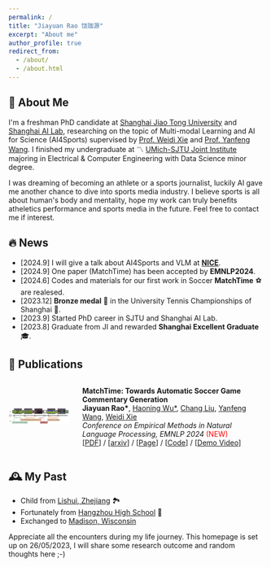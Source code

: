 ```yaml
---
permalink: /
title: "Jiayuan Rao 饶珈源"
excerpt: "About me"
author_profile: true
redirect_from: 
  - /about/
  - /about.html
---
```

## 🔎 About Me

I'm a freshman PhD candidate at [Shanghai Jiao Tong University](https://en.sjtu.edu.cn/) and [Shanghai AI Lab](https://www.shlab.org.cn/), researching on the topic of Multi-modal Learning and AI for Science (AI4Sports) supervised by [Prof. Weidi Xie](https://weidixie.github.io/) and [Prof. Yanfeng Wang](https://cmic.sjtu.edu.cn/wangyanfeng/). I finished my undergraduate at 〽️ [UMich-SJTU Joint Institute](https://www.ji.sjtu.edu.cn/about/) majoring in Electrical & Computer Engineering with Data Science minor degree.

I was dreaming of becoming an athlete or a sports journalist, luckily AI gave me another chance to dive into sports media industry. I believe sports is all about human's body and mentality, hope my work can truly benefits atheletics performance and sports media in the future. Feel free to contact me if interest.

## 🔥 News

- [2024.9] I will give a talk about AI4Sports and VLM at **[NICE](https://nice-nlp.github.io/)**.
- [2024.9] One paper (MatchTime) has been accepted by **EMNLP2024**.
- [2024.6] Codes and materials for our first work in Soccer **MatchTime** ⚽️ are realesed.
- [2023.12] **Bronze medal** 🥉 in the University Tennis Championships of Shanghai 🎾.
- [2023.9] Started PhD career in SJTU and Shanghai AI Lab.
- [2023.8] Graduate from JI  and rewarded **Shanghai Excellent Graduate** 🎓.

## 📝 Publications

<div style="display: flex; align-items: center;"> <!-- 添加align-items: center; 来垂直居中所有子元素 -->
  <div style="flex: 1; width: 25%; text-align: center; margin-right: 5%;"> <!-- text-align: center; 用于水平居中图片 -->
    <img src="https://github.com/jyrao/jyrao.github.io/blob/master/images/research/matchtime.png?raw=true" style="width: 100%; max-width: 100%; height: auto;" alt="描述">
  </div>
  <div style="flex: 3; width: 75%;">
    <p>
    <strong>MatchTime: Towards Automatic Soccer Game Commentary Generation</strong><br>
    <strong>Jiayuan Rao*</strong>, <a href="https://haoningwu3639.github.io/" target="_blank">Haoning Wu*</a>, <a href="https://verg-avesta.github.io/" target="_blank">Chang Liu</a>, <a href="https://cmic.sjtu.edu.cn/wangyanfeng/" target="_blank">Yanfeng Wang</a>, <a href="https://weidixie.github.io/" target="_blank">Weidi Xie</a><br>
    <em>Conference on Empirical Methods in Natural Language Processing, EMNLP 2024</em> <span style="color: red;">(NEW)</span><br>
    [<a href="https://arxiv.org/pdf/2406.18530" target="_blank">PDF</a>] / [<a href="https://arxiv.org/abs/2406.18530" target="_blank">arxiv</a>] / [<a href="https://haoningwu3639.github.io/MatchTime/" target="_blank">Page</a>] / [<a href="https://github.com/jyrao/MatchTime" target="_blank">Code</a>] / [<a href="https://www.bilibili.com/video/BV1L4421U76m" target="_blank">Demo Video</a>]
    </p>
  </div>
</div>

## 🕰️ My Past

+ Child from [Lishui, Zhejiang](https://zh.wikipedia.org/wiki/%E4%B8%BD%E6%B0%B4%E5%B8%82) 🏞️
+ Fortunately from [Hangzhou High School](http://www.hanggao1899.cn/) 🌸
+ Exchanged to [Madison, Wisconsin](https://en.wikipedia.org/wiki/Madison,_Wisconsin)

Appreciate all the encounters during my life journey. This homepage is set up on 26/05/2023, I will share some research outcome and random thoughts here ;-)
